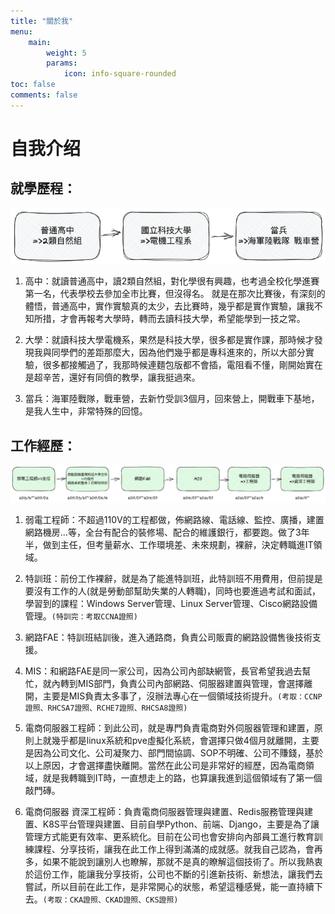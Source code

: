 ```yaml
---
title: "關於我"
menu:
    main: 
        weight: 5
        params:
            icon: info-square-rounded
toc: false
comments: false
---
```

# 自我介绍

## 就學歷程：

![media/Pasted-image-20230904195127.png](media/Pasted-image-20230904195127.png)

1. 高中：就讀普通高中，讀2類自然組，對化學很有興趣，也考過全校化學進賽第一名，代表學校去參加全市比賽，但沒得名。
   就是在那次比賽後，有深刻的體悟，普通高中，實作實驗真的太少，去比賽時，幾乎都是實作實驗，讓我不知所措，才會再報考大學時，轉而去讀科技大學，希望能學到一技之常。

2. 大學：就讀科技大學電機系，果然是科技大學，很多都是實作課，那時候才發現我與同學們的差距那麼大，因為他們幾乎都是專科進來的，所以大部分實驗，很多都接觸過了，我那時候連麵包版都不會插，電阻看不懂，剛開始實在是超辛苦，還好有同儕的教學，讓我挺過來。

3. 當兵：海軍陸戰隊，戰車營，去新竹受訓3個月，回來營上，開戰車下基地，是我人生中，非常特殊的回憶。


## 工作經歷：

![media/Pasted-image-20230904195145.png](media/Pasted-image-20230904195145.png)

1. 弱電工程師：不超過110V的工程都做，佈網路線、電話線、監控、廣播，建置網路機房...等，全台有配合的裝修場、配合的維護銀行，都要跑。做了3年半，做到主任，但考量薪水、工作環境差、未來規劃，裸辭，決定轉職進IT領域。

2. 特訓班：前份工作裸辭，就是為了能進特訓班，此特訓班不用費用，但前提是要沒有工作的人(就是勞動部幫助失業的人轉職)，同時也要進過考試和面試，學習到的課程：Windows Server管理、Linux Server管理、Cisco網路設備管理。`(特訓完：考取CCNA證照)`

3. 網路FAE：特訓班結訓後，進入通路商，負責公司販賣的網路設備售後技術支援。

4. MIS：和網路FAE是同一家公司，因為公司內部缺網管，長官希望我過去幫忙，就內轉到MIS部門，負責公司內部網路、伺服器建置與管理，會選擇離開，主要是MIS負責太多事了，沒辦法專心在一個領域技術提升。`(考取：CCNP證照、RHCSA7證照、RCHE7證照、RHCSA8證照)`

5. 電商伺服器工程師：到此公司，就是專門負責電商對外伺服器管理和建置，原則上就幾乎都是linux系統和pve虛擬化系統，會選擇只做4個月就離開，主要是因為公司文化、公司凝聚力、部門間協調、SOP不明確、公司不賺錢，基於以上原因，才會選擇盡快離開。當然在此公司是非常好的經歷，因為電商領域，就是我轉職到IT時，一直想走上的路，也算讓我進到這個領域有了第一個敲門磚。

6. 電商伺服器 資深工程師：負責電商伺服器管理與建置、Redis服務管理與建置、K8S平台管理與建置、目前自學Python、前端、Django，主要是為了讓管理方式能更有效率、更系統化。目前在公司也會安排向內部員工進行教育訓練課程、分享技術，讓我在此工作上得到滿滿的成就感。就我自己認為，會再多，如果不能說到讓別人也瞭解，那就不是真的瞭解這個技術了。所以我熱衷於這份工作，能讓我分享技術，公司也不斷的引進新技術、新想法，讓我們去嘗試，所以目前在此工作，是非常開心的狀態，希望這種感覺，能一直持續下去。`(考取：CKA證照、CKAD證照、CKS證照)`


